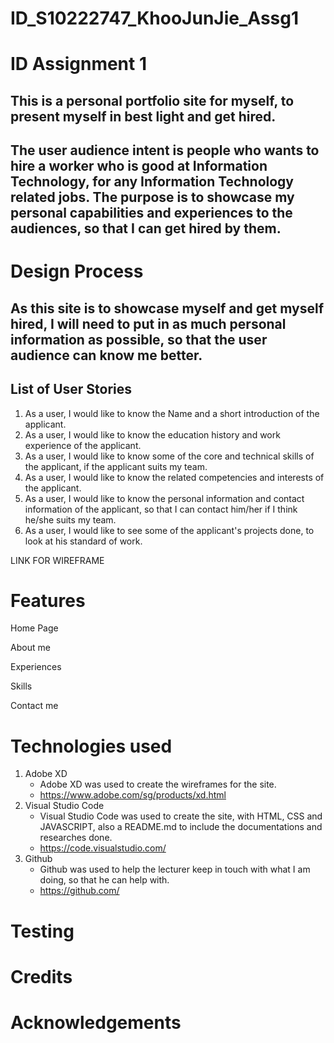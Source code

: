 # ID_S10222747_KhooJunJie_Assg1

# ID Assignment 1
## This is a personal portfolio site for myself, to present myself in best light and get hired.
## The user audience intent is people who wants to hire a worker who is good at Information Technology, for any Information Technology related jobs. The purpose is to showcase my personal capabilities and experiences to the audiences, so that I can get hired by them.

# Design Process
## As this site is to showcase myself and get myself hired, I will need to put in as much personal information as possible, so that the user audience can know me better.

## List of User Stories
1. As a user, I would like to know the Name and a short introduction of the applicant.
2. As a user, I would like to know the education history and work experience of the applicant.
3. As a user, I would like to know some of the core and technical skills of the applicant, if the applicant suits my team.
4. As a user, I would like to know the related competencies and interests of the applicant.
5. As a user, I would like to know the personal information and contact information of the applicant, so that I can contact him/her if I think he/she suits my team.
6. As a user, I would like to see some of the applicant's projects done, to look at his standard of work.



LINK FOR WIREFRAME


# Features
Home Page

About me

Experiences

Skills

Contact me

# Technologies used
1. Adobe XD
    * Adobe XD was used to create the wireframes for the site.
    * https://www.adobe.com/sg/products/xd.html
2. Visual Studio Code
    * Visual Studio Code was used to create the site, with HTML, CSS and JAVASCRIPT, also a README.md to include the documentations and researches done.
    * https://code.visualstudio.com/
3. Github
    * Github was used to help the lecturer keep in touch with what I am doing, so that he can help with.
    * https://github.com/

# Testing
# Credits
# Acknowledgements
